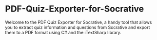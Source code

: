 # PDF-Quiz-Exporter-for-Socrative
Welcome to the PDF Quiz Exporter for Socrative, a handy tool that allows you to extract quiz information and questions from Socrative and export them to a PDF format using C# and the iTextSharp library.
